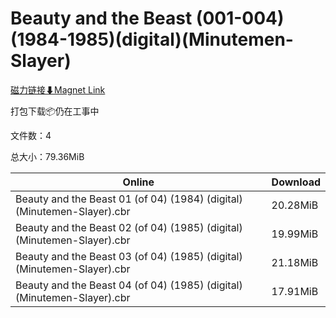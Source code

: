 # Beauty and the Beast (001-004)(1984-1985)(digital)(Minutemen-Slayer)

[磁力链接⬇Magnet Link](magnet:?xt=urn:btih:c594741f4830d6e6502a9e1dec426653280d9369&dn=Beauty%20and%20the%20Beast%20%28001-004%29%281984-1985%29%28digital%29%28Minutemen-Slayer%29)

打包下载📦仍在工事中

文件数：4

总大小：79.36MiB

Online | Download
--- | ---
Beauty and the Beast 01 (of 04) (1984) (digital) (Minutemen-Slayer).cbr | 20.28MiB
Beauty and the Beast 02 (of 04) (1985) (digital) (Minutemen-Slayer).cbr | 19.99MiB
Beauty and the Beast 03 (of 04) (1985) (digital) (Minutemen-Slayer).cbr | 21.18MiB
Beauty and the Beast 04 (of 04) (1985) (digital) (Minutemen-Slayer).cbr | 17.91MiB